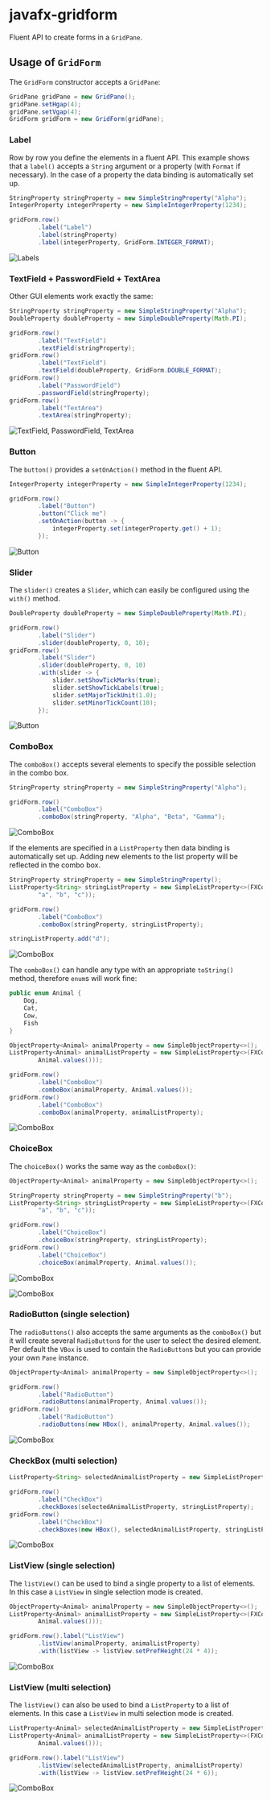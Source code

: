 # javafx-gridform

Fluent API to create forms in a `GridPane`.

## Usage of `GridForm`

The `GridForm` constructor accepts a `GridPane`:
```java
GridPane gridPane = new GridPane();
gridPane.setHgap(4);
gridPane.setVgap(4);
GridForm gridForm = new GridForm(gridPane);
```

### Label

Row by row you define the elements in a fluent API.
This example shows that a `label()` accepts a `String` argument or a property (with `Format` if necessary).
In the case of a property the data binding is automatically set up.
```java
StringProperty stringProperty = new SimpleStringProperty("Alpha");
IntegerProperty integerProperty = new SimpleIntegerProperty(1234);

gridForm.row()
        .label("Label")
        .label(stringProperty)
        .label(integerProperty, GridForm.INTEGER_FORMAT);
```

![Labels](docs/images/labels.png)

### TextField + PasswordField + TextArea
Other GUI elements work exactly the same:
```java
StringProperty stringProperty = new SimpleStringProperty("Alpha");
DoubleProperty doubleProperty = new SimpleDoubleProperty(Math.PI);

gridForm.row()
        .label("TextField")
        .textField(stringProperty);
gridForm.row()
        .label("TextField")
        .textField(doubleProperty, GridForm.DOUBLE_FORMAT);
gridForm.row()
        .label("PasswordField")
        .passwordField(stringProperty);
gridForm.row()
        .label("TextArea")
        .textArea(stringProperty);
```

![TextField, PasswordField, TextArea](docs/images/textfield_passwordfield_textarea.png)

### Button

The `button()` provides a `setOnAction()` method in the fluent API.
```java
IntegerProperty integerProperty = new SimpleIntegerProperty(1234);

gridForm.row()
        .label("Button")
        .button("Click me")
        .setOnAction(button -> {
            integerProperty.set(integerProperty.get() + 1);
        });
```

![Button](docs/images/button.png)

### Slider

The `slider()` creates a `Slider`, which can easily be configured using the `with()` method.
```java
DoubleProperty doubleProperty = new SimpleDoubleProperty(Math.PI);

gridForm.row()
        .label("Slider")
        .slider(doubleProperty, 0, 10);
gridForm.row()
        .label("Slider")
        .slider(doubleProperty, 0, 10)
        .with(slider -> {
            slider.setShowTickMarks(true);
            slider.setShowTickLabels(true);
            slider.setMajorTickUnit(1.0);
            slider.setMinorTickCount(10);
        });
```

![Button](docs/images/sliders.png)


### ComboBox

The `comboBox()` accepts several elements to specify the possible selection in the combo box.
```java
StringProperty stringProperty = new SimpleStringProperty("Alpha");

gridForm.row()
        .label("ComboBox")
        .comboBox(stringProperty, "Alpha", "Beta", "Gamma");
```

![ComboBox](docs/images/combobox1.png)

If the elements are specified in a `ListProperty` then data binding is automatically set up.
Adding new elements to the list property will be reflected in the combo box.
```java
StringProperty stringProperty = new SimpleStringProperty();
ListProperty<String> stringListProperty = new SimpleListProperty<>(FXCollections.observableArrayList(
        "a", "b", "c"));

gridForm.row()
        .label("ComboBox")
        .comboBox(stringProperty, stringListProperty);

stringListProperty.add("d");
```

![ComboBox](docs/images/combobox2.png)

The `comboBox()` can handle any type with an appropriate `toString()` method, therefore `enum`s will work fine:
```java
public enum Animal {
    Dog,
    Cat,
    Cow,
    Fish
}
```

```java
ObjectProperty<Animal> animalProperty = new SimpleObjectProperty<>();
ListProperty<Animal> animalListProperty = new SimpleListProperty<>(FXCollections.observableArrayList(
        Animal.values()));

gridForm.row()
        .label("ComboBox")
        .comboBox(animalProperty, Animal.values());
gridForm.row()
        .label("ComboBox")
        .comboBox(animalProperty, animalListProperty);
```

![ComboBox](docs/images/combobox3.png)

### ChoiceBox

The `choiceBox()` works the same way as the `comboBox()`:
```java
ObjectProperty<Animal> animalProperty = new SimpleObjectProperty<>();

StringProperty stringProperty = new SimpleStringProperty("b");
ListProperty<String> stringListProperty = new SimpleListProperty<>(FXCollections.observableArrayList(
        "a", "b", "c"));

gridForm.row()
        .label("ChoiceBox")
        .choiceBox(stringProperty, stringListProperty);
gridForm.row()
        .label("ChoiceBox")
        .choiceBox(animalProperty, Animal.values());
```

![ComboBox](docs/images/choicebox1.png)

![ComboBox](docs/images/choicebox2.png)


### RadioButton (single selection)

The `radioButtons()` also accepts the same arguments as the `comboBox()`
but it will create several `RadioButton`s for the user to select the desired element.
Per default the `VBox` is used to contain the `RadioButton`s but you can provide your own `Pane` instance.  
```java
ObjectProperty<Animal> animalProperty = new SimpleObjectProperty<>();

gridForm.row()
        .label("RadioButton")
        .radioButtons(animalProperty, Animal.values());
gridForm.row()
        .label("RadioButton")
        .radioButtons(new HBox(), animalProperty, Animal.values());
```

![ComboBox](docs/images/radiobuttons.png)

### CheckBox (multi selection)

```java
ListProperty<String> selectedAnimalListProperty = new SimpleListProperty<>(FXCollections.observableArrayList());

gridForm.row()
        .label("CheckBox")
        .checkBoxes(selectedAnimalListProperty, stringListProperty);
gridForm.row()
        .label("CheckBox")
        .checkBoxes(new HBox(), selectedAnimalListProperty, stringListProperty);
```

![ComboBox](docs/images/checkboxes.png)

### ListView (single selection)

The `listView()` can be used to bind a single property to a list of elements.
In this case a `ListView` in single selection mode is created.

```java
ObjectProperty<Animal> animalProperty = new SimpleObjectProperty<>();
ListProperty<Animal> animalListProperty = new SimpleListProperty<>(FXCollections.observableArrayList(
        Animal.values()));

gridForm.row().label("ListView")
        .listView(animalProperty, animalListProperty)
        .with(listView -> listView.setPrefHeight(24 * 4));
```

![ComboBox](docs/images/listview_single.png)

### ListView (multi selection)

The `listView()` can also be used to bind a `ListProperty` to a list of elements.
In this case a `ListView` in multi selection mode is created.

```java
ListProperty<Animal> selectedAnimalListProperty = new SimpleListProperty<>(FXCollections.observableArrayList());
ListProperty<Animal> animalListProperty = new SimpleListProperty<>(FXCollections.observableArrayList(
        Animal.values()));

gridForm.row().label("ListView")
        .listView(selectedAnimalListProperty, animalListProperty)
        .with(listView -> listView.setPrefHeight(24 * 6));
```

![ComboBox](docs/images/listview_multi.png)


